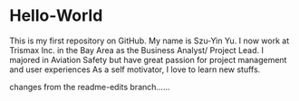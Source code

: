# Hello-World
This is my first repository on GitHub.
My name is Szu-Yin Yu. I now work at Trismax Inc. in the Bay Area as the Business Analyst/ Project Lead. 
I majored in Aviation Safety but have great passion for project management and  user experiences
As a self motivator, I love to learn new stuffs.

changes from the readme-edits branch......
